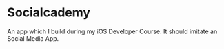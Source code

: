 # Socialcademy
An app which I build during my iOS Developer Course. It should imitate an Social Media App.

